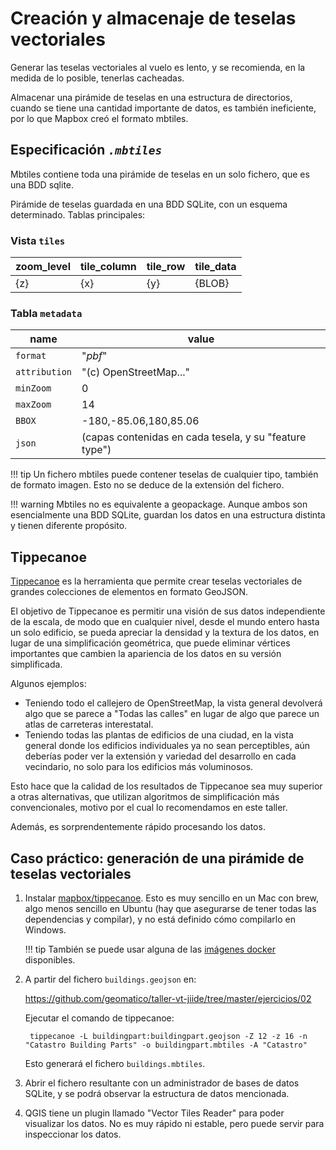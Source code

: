 # Creación y almacenaje de teselas vectoriales

Generar las teselas vectoriales al vuelo es lento, y se recomienda, en la medida de lo posible, tenerlas cacheadas.

Almacenar una pirámide de teselas en una estructura de directorios, cuando se tiene una cantidad importante de datos, es
también ineficiente, por lo que Mapbox creó el formato mbtiles.

## Especificación *`.mbtiles`*

Mbtiles contiene toda una pirámide de teselas en un solo fichero, que es una BDD sqlite.

Pirámide de teselas guardada en una BDD SQLite, con un esquema determinado. Tablas principales:

### Vista `tiles`

| zoom_level | tile_column | tile_row | tile_data |
|---|---|---|---|
| {z} | {x} | {y} | {BLOB} |

### Tabla `metadata`

| name | value |
|---|---|
| `format` | "*pbf*" |
| `attribution` | "(c) OpenStreetMap..." |
| `minZoom` | 0 |
| `maxZoom` | 14 |
| `BBOX` | -180,-85.06,180,85.06 |
| `json` | (capas contenidas en cada tesela, y su "feature type") |

!!! tip 
    Un fichero mbtiles puede contener teselas de cualquier tipo, también de formato imagen. Esto no se deduce de la extensión del fichero.

!!! warning
    Mbtiles no es equivalente a geopackage. Aunque ambos son esencialmente una BDD SQLite, guardan los datos en una estructura distinta y tienen diferente propósito.

## Tippecanoe

[Tippecanoe](https://github.com/mapbox/tippecanoe) es la herramienta que permite crear teselas vectoriales de
grandes colecciones de elementos en formato GeoJSON.

El objetivo de Tippecanoe es permitir una visión de sus datos independiente de la escala, de modo que en cualquier
nivel, desde el mundo entero hasta un solo edificio, se pueda apreciar la densidad y la textura de los datos, en
lugar de una simplificación geométrica, que puede eliminar vértices importantes que cambien la apariencia de los datos
en su versión simplificada.

Algunos ejemplos:

* Teniendo todo el callejero de OpenStreetMap, la vista general devolverá algo que se parece a
"Todas las calles" en lugar de algo que parece un atlas de carreteras interestatal.
* Teniendo todas las plantas de edificios de una ciudad, en la vista general donde los edificios individuales ya no
sean perceptibles, aún deberías poder ver la extensión y variedad del desarrollo en cada vecindario,
no solo para los edificios más voluminosos.

Esto hace que la calidad de los resultados de Tippecanoe sea muy superior a otras alternativas, que utilizan algoritmos
de simplificación más convencionales, motivo por el cual lo recomendamos en este taller.

Además, es sorprendentemente rápido procesando los datos.


## Caso práctico: generación de una pirámide de teselas vectoriales

1. Instalar [mapbox/tippecanoe](https://github.com/mapbox/tippecanoe). Esto es muy sencillo en un Mac con brew, algo
    menos sencillo en Ubuntu (hay que asegurarse de tener todas las dependencias y compilar), y no está definido cómo
    compilarlo en Windows.
    
    !!! tip
        También se puede usar alguna de las [imágenes docker](https://hub.docker.com/search/?isAutomated=0&isOfficial=0&page=1&pullCount=0&q=tippecanoe&starCount=0) disponibles.

2. A partir del fichero `buildings.geojson` en:

    https://github.com/geomatico/taller-vt-jiide/tree/master/ejercicios/02
 
    Ejecutar el comando de tippecanoe:
    
        tippecanoe -L buildingpart:buildingpart.geojson -Z 12 -z 16 -n "Catastro Building Parts" -o buildingpart.mbtiles -A "Catastro"
        
    Esto generará el fichero `buildings.mbtiles`.

3. Abrir el fichero resultante con un administrador de bases de datos SQLite, y se podrá observar la estructura de datos mencionada.

4. QGIS tiene un plugin llamado "Vector Tiles Reader" para poder visualizar los datos. No es muy rápido ni estable, pero
puede servir para inspeccionar los datos.
